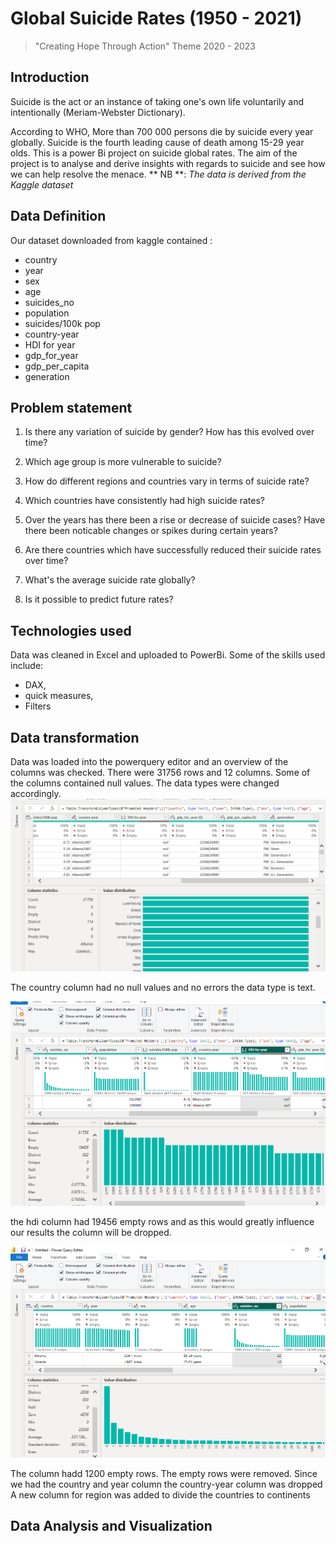 # Global Suicide Rates (1950 - 2021)
> "Creating Hope Through Action" Theme 2020 - 2023
## Introduction

Suicide is the act or an instance of taking one's own life voluntarily and intentionally (Meriam-Webster Dictionary).

According to WHO, More than 700 000 persons die by suicide every year globally. Suicide is the fourth leading cause of death among 15-29 year olds.
This is a power Bi project on suicide global rates. The aim of the project is to analyse and derive insights with regards to suicide and see how we can help resolve the menace.
** NB **: _The data is derived from the Kaggle dataset [](https://www.kaggle.com/datasets/omkargowda/suicide-rates-overview-1985-to-2021)_
## Data Definition
Our dataset downloaded from kaggle contained :
- country
- year
- sex
- age
- suicides_no
- population
- suicides/100k pop
- country-year
- HDI for year
- gdp_for_year
- gdp_per_capita
- generation
## Problem statement
1. Is there any variation of suicide by gender? How has this evolved over time?
2. Which age group is more vulnerable to suicide?

3. How do different regions and countries vary in terms of suicide rate?
4. Which countries have consistently had high suicide rates?

5. Over the years has there been a rise or decrease of suicide cases? Have there been noticable changes or spikes during certain years?
6. Are there countries which have successfully reduced their suicide rates over time?

7. What's the average suicide rate globally?
8. Is it possible to predict future rates?
## Technologies used
Data was cleaned in Excel and uploaded to PowerBi.
Some of the skills used include: 
- DAX,
 - quick measures, 
 - Filters


## Data transformation
Data was loaded into the powerquery editor and an overview of the columns was checked.
There were 31756 rows and 12 columns. Some of the columns contained null values.
The data types were changed accordingly.
![](country.png)

The country column had no null values and no errors the data type is text.

![](HDI.png)

the hdi column had 19456 empty rows and as this would greatly influence our results the column will be dropped.

![](Suicide_no.png)

The column hadd 1200 empty rows. The empty rows were removed.
Since we had the country and year column the country-year column was dropped
A new column for region was added to divide the countries to continents
## Data Analysis and Visualization

